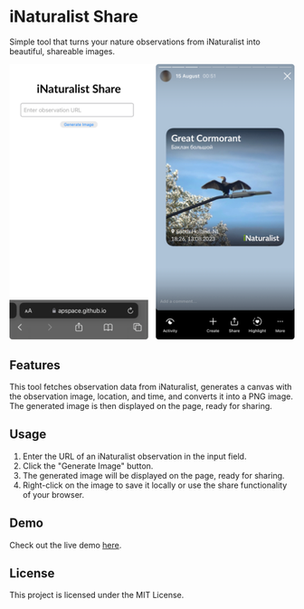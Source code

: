 # iNaturalist Share
Simple tool that turns your nature observations from iNaturalist into beautiful, shareable images.

![Example Image](assets/example.png)

## Features
This tool fetches observation data from iNaturalist, generates a canvas with the observation image, location, and time, and converts it into a PNG image. The generated image is then displayed on the page, ready for sharing.

## Usage
1. Enter the URL of an iNaturalist observation in the input field.
2. Click the "Generate Image" button.
3. The generated image will be displayed on the page, ready for sharing.
4. Right-click on the image to save it locally or use the share functionality of your browser.

## Demo
Check out the live demo [here](https://apspace.github.io/iNaturalist-Share/).

## License
This project is licensed under the MIT License.
